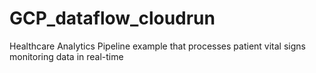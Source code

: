 # GCP_dataflow_cloudrun
Healthcare Analytics Pipeline example that processes patient vital signs monitoring data in real-time
